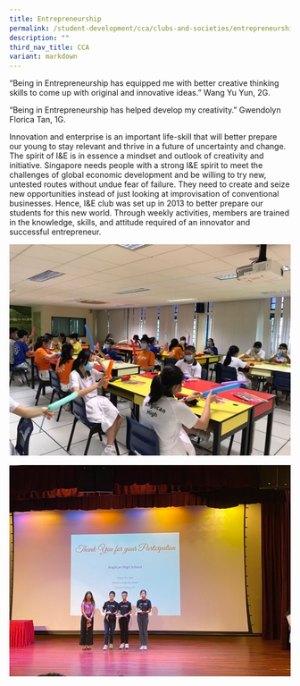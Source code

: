 ```yaml
---
title: Entrepreneurship
permalink: /student-development/cca/clubs-and-societies/entrepreneurship/
description: ""
third_nav_title: CCA
variant: markdown
---
```

  

“Being in Entrepreneurship has equipped me with better creative thinking skills to come up with original and innovative ideas.” Wang Yu Yun, 2G.

“Being in Entrepreneurship has helped develop my creativity.” Gwendolyn Florica Tan, 1G.

Innovation and enterprise is an important life-skill that will better prepare our young to stay relevant and thrive in a future of uncertainty and change. The spirit of I&amp;E is in essence a mindset and outlook of creativity and initiative. Singapore needs people with a strong I&amp;E spirit to meet the challenges of global economic development and be willing to try new, untested routes without undue fear of failure. They need to create and seize new opportunities instead of just looking at improvisation of conventional businesses.&nbsp;Hence, I&amp;E club was set up in 2013 to better prepare our students for this new world. Through weekly activities, members are trained in the knowledge, skills, and attitude required of an innovator and successful entrepreneur.

![](/images/Student%20Development/CCA/Entrepreneurship/2022_Entrepreneurship_01.jpg)

![](/images/Student%20Development/CCA/Entrepreneurship/2022_Entrepreneurship_02.jpeg)